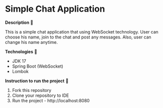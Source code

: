# Simple Chat Application
**Description** 📄

This is a simple chat application that using WebSocket technology.
User can choose his name, join to the chat and post any messages.
Also, user can change his name anytime.

**Technologies** 📡
- JDK 17
- Spring Boot (WebSocket)
- Lombok

**Instruction to run the project** 📄
1. Fork this repository
2. Clone your repository to IDE
3. Run the project - http://localhost:8080
